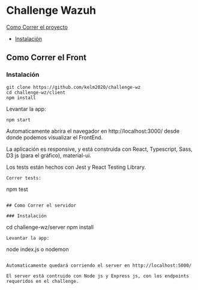# Challenge Wazuh

[Como Correr el proyecto](#como-correr-el-proyecto)
  - [Instalación](#instalacion)

## Como Correr el Front

### Instalación

```
git clone https://github.com/kelm2020/challenge-wz
cd challenge-wz/client
npm install

```
Levantar la app:

```
npm start
```

Automaticamente abrira el navegador en http://localhost:3000/ desde donde podemos visualizar el FrontEnd.

La aplicación es responsive, y está construida con React, Typescript, Sass, D3 js (para el gráfico), material-ui.

Los tests están hechos con Jest y React Testing Library.

```
Correr tests:

```
npm test
```

## Como Correr el servidor

### Instalación

```
cd challenge-wz/server
npm install

```
Levantar la app:

```
node index.js o nodemon
```

Automaticamente quedará corriendo el server en http://localhost:5000/ 

El server está contruido con Node js y Express js, con los endpoints requeridos en el challenge.
